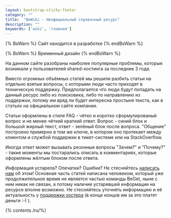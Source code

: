 ```yaml
---
layout: bootstrap-sticky-footer
category: ""
title:  "BeWiki - Неофициальный справочный ресурс"
description: ""
keywords: ['wiki', 'главная']
---
```


{% BsWarn %}
Сайт находится в разработке
{% endBsWarn %}

{% BsWarn %}
Временный дизайн
{% endBsWarn %}

На данном сайте разобраны наиболее популярные проблемы, которые возникали у пользователей shared-хостинга за последние 3 года.

Вместо огромных объёмных статей мы решили разбить статьи на отдельно взятые вопросы, с которыми люди часто приходят в техническую поддержку.
Предполагается что люди будут попадать на данный ресурс либо из поисковика, либо по направлению из поддержки, потому им вряд ли будет интересна простыня текста, как в статьях на официальном сайте компании.

Статьи оформлены в стиле FAQ - чётко и коротко сформулированый вопрос и не менее чёткий краткий ответ. 
Вопрос - синий блок и большой жирный текст, ответ - зелёный блок после вопроса.
"Общение" построено примерно в том же ключе, в котором оно протекает между клиентом и службой поддержки в тикет-системе или на StackOverflow.

Иногда ответ может вызывать резонные вопросы "Зачем?" и "Почему?" - такие моменты мы постарались описать в комментариях, которые оформлены жёлтым блоком после ответа.

Информация устарела? Опечатки? Ошибки? Не стесняйтесь [написать нам](https://github.com/ford153focus/wiki.beget.tech/issues/new]) об этом! Основная часть статей написана человеком, который уже продолжительное время не является частью команды BeGet, ныне с ним никак не связан, а потому наличие устаревшей информации на ресурсе вполне возможно. Не стесняйтесь уточнять информацию и её актуальность у [поддержки хостера](https://cp.beget.com/support/) (в конце концов им за это платят деньги :-) ). 

{% contents /ru/%}
